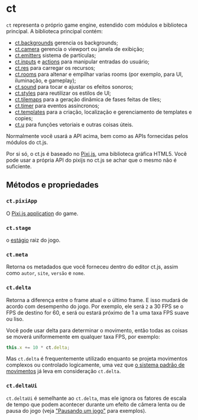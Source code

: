 # ct

`ct` representa o próprio game engine, estendido com módulos e biblioteca principal. A biblioteca principal contém:

* [ct.backgrounds](ct.backgrounds.html) gerencia os backgrounds;
* [ct.camera](ct.camera.html) gerencia o viewport ou janela de exibição;
* [ct.emitters](ct.emitters.html) sistema de partículas;
* [ct.inputs](ct.inputs.html) e [actions](actions.html) para manipular entradas do usuário;
* [ct.res](ct.res.html) para carregar os recursos;
* [ct.rooms](ct.rooms.html) para altenar e empilhar varias rooms (por exemplo, para UI, iluminação, e gameplay);
* [ct.sound](ct.sound.html) para tocar e ajustar os efeitos sonoros;
* [ct.styles](ct.styles.html) para reutilizar os estilos de UI;
* [ct.tilemaps](ct.tilemaps.html) para a geração dinâmica de fases feitas de tiles;
* [ct.timer](ct.timer.html) para eventos assíncronos;
* [ct.templates](ct.templates.html) para a criação, localização e gerenciamento de templates e copies;
* [ct.u](ct.u.html) para funções vetoriais e outras coisas úteis.

Normalmente você usará a API acima, bem como as APIs fornecidas pelos módulos do ct.js.

Por si só, o ct.js é baseado no [Pixi.js](https://www.pixijs.com/), uma biblioteca gráfica HTML5. Você pode usar a própria API do pixijs no ct.js se achar que o mesmo não é suficiente.

## Métodos e propriedades

### `ct.pixiApp`

O [Pixi.js application](https://pixijs.download/release/docs/PIXI.Application.html) do game.

### `ct.stage`

o [estágio](https://pixijs.download/release/docs/PIXI.Application.html#stage) raiz do jogo.

### `ct.meta`

Retorna os metadados que você forneceu dentro do editor ct.js, assim como `autor`, `site`, `versão` e `nome`.

### `ct.delta`

Retorna a diferença entre o frame atual e o último frame. E isso mudará de acordo com desempenho do jogo. Por exemplo, ele será `2` a 30 FPS se o FPS de destino for 60, e será ou estará próximo de 1 a uma taxa FPS suave ou liso.

Você pode usar delta para determinar o movimento, então todas as coisas se moverá uniformemente em qualquer taxa FPS, por exemplo:

```js
this.x += 10 * ct.delta;
```

Mas `ct.delta` é frequentemente utilizado enquanto se projeta movimentos complexos ou controlado logicamente, uma vez que [o sistema padrão de movimentos](ct.types.html#moving-copies-around) já leva em consideração `ct.delta`.

### `ct.deltaUi`

`ct.deltaUi` é semelhante ao `ct.delta`, mas ele ignora os fatores de escala de tempo que podem acontecer durante um efeito de câmera lenta ou de pausa do jogo (veja ["Pausando um jogo"](game-pause.html) para exemplos).
